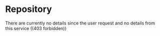 # Repository

There are currently no details since the user request and no details from this service ((403 forbidden))
